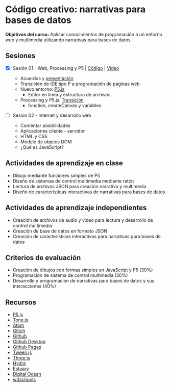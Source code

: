 
# Código creativo: narrativas para bases de datos

**Objetivos del curso:** Aplicar conocimientos de programación a un entorno web y multimedia utilizando narrativas para bases de datos.

## Sesiones

- [x] Sesión 01 - Web, Processing y P5 | [Código](https://editor.p5js.org/emilioocelotl/sketches/eAnvhPnTB) | [Video](https://drive.google.com/file/d/1wdfkNeOsiA0e1EUBgKNGjlUPprTLzn54/view?usp=sharing)
  - Acuerdos y [presentación](https://ocelotl.cc/)
  - Transición de IDE tipo P a programación de páginas web
  - Nuevo entorno: [P5.js](https://p5js.org/)
    - Editor en línea y estructura de archivos   
  - Processing y P5.js. [Transición](https://github.com/processing/p5.js/wiki/Processing-transition)
    - function, createCanvas y variables

- [ ] Sesion 02 - Internet y desarrollo web
  - Comentar posibilidades
  - Aplicaciones cliente - servidor
  - HTML y CSS
  - Modelo de objetos DOM
  - ¿Qué es JavaScript?

## Actividades de aprendizaje en clase

- Dibujo mediante funciones simples de P5
- Diseño de sistemas de control multimedia mediante ratón
- Lectura de archivos JSON para creación narrativa y multimedia
- Diseño de características interactivas de narrativas para bases de datos

## Actividades de aprendizaje independientes

- Creación de archivos de audio y video para lectura y desarrollo de control multimedia
- Creación de base de datos en formato JSON
- Creación de características interactivas para narrativas para bases de datos

## Criterios de evaluación

- Creación de dibujos con formas simples en JavaScript y P5 (30%)
- Programación de sistema de control multimedia (30%)
- Desarrollo y programación de narrativas para bases de datos y sus interacciones (40%)

## Recursos

- [P5.js](https://p5js.org/)
- [Tone.js](https://tonejs.github.io/)
- [Atom](https://atom.io/)
- [Glitch](https://glitch.com/)
- [Github](https://github.com/)
- [Github Desktop](https://desktop.github.com/)
- [Github Pages](https://pages.github.com/)
- [Tween.js](https://createjs.com/tweenjs)
- [Three.js](https://threejs.org/)
- [Hydra](https://hydra.ojack.xyz/)
- [Estuary](https://estuary.mcmaster.ca/)
- [Digital Ocean](https://www.digitalocean.com/)
- [w3schools](https://www.w3schools.com/)
